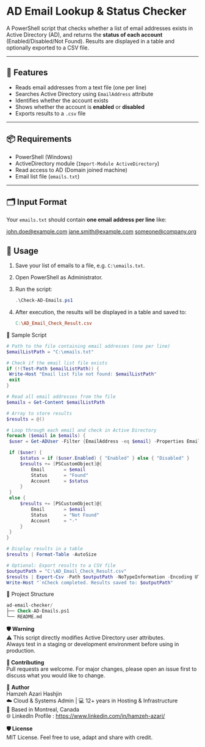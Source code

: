 # AD Email Lookup & Status Checker

A PowerShell script that checks whether a list of email addresses exists in Active Directory (AD), and returns the **status of each account** (Enabled/Disabled/Not Found). Results are displayed in a table and optionally exported to a CSV file.

---

## 🔧 Features

- Reads email addresses from a text file (one per line)
- Searches Active Directory using `EmailAddress` attribute
- Identifies whether the account exists
- Shows whether the account is **enabled** or **disabled**
- Exports results to a `.csv` file

---

## 📦 Requirements

- PowerShell (Windows)
- ActiveDirectory module (`Import-Module ActiveDirectory`)
- Read access to AD (Domain joined machine)
- Email list file (`emails.txt`)

---

## 🗂 Input Format

Your `emails.txt` should contain **one email address per line** like:

john.doe@example.com
jane.smith@example.com
someone@company.org

## 🚀 Usage

1. Save your list of emails to a file, e.g. `C:\emails.txt`.

2. Open PowerShell as Administrator.

3. Run the script:
   ```powershell
   .\Check-AD-Emails.ps1
   ```

4. After execution, the results will be displayed in a table and saved to:

   ```makefile
   C:\AD_Email_Check_Result.csv
   ```

🧾 Sample Script

   ```powershell
# Path to the file containing email addresses (one per line)
$emailListPath = "C:\emails.txt"

# Check if the email list file exists
if (!(Test-Path $emailListPath)) {
    Write-Host "Email list file not found: $emailListPath"
    exit
}

# Read all email addresses from the file
$emails = Get-Content $emailListPath

# Array to store results
$results = @()

# Loop through each email and check in Active Directory
foreach ($email in $emails) {
    $user = Get-ADUser -Filter {EmailAddress -eq $email} -Properties EmailAddress, Enabled

    if ($user) {
        $status = if ($user.Enabled) { "Enabled" } else { "Disabled" }
        $results += [PSCustomObject]@{
            Email       = $email
            Status      = "Found"
            Account     = $status
        }
    }
    else {
        $results += [PSCustomObject]@{
            Email       = $email
            Status      = "Not Found"
            Account     = "-"
        }
    }
}

# Display results in a table
$results | Format-Table -AutoSize

# Optional: Export results to a CSV file
$outputPath = "C:\AD_Email_Check_Result.csv"
$results | Export-Csv -Path $outputPath -NoTypeInformation -Encoding UTF8
Write-Host "`nCheck completed. Results saved to: $outputPath"

   ```

📁 Project Structure
```sql
ad-email-checker/  
├── Check-AD-Emails.ps1  
└── README.md
```

  
**🛡️ Warning**  
⚠️ This script directly modifies Active Directory user attributes.  
Always test in a staging or development environment before using in production.  
  
**🤝 Contributing**  
Pull requests are welcome. For major changes, please open an issue first to discuss what you would like to change.  
  
📌 **Author**  
Hamzeh Azari Hashjin  
  ☁️ Cloud & Systems Admin | 💻 12+ years in Hosting & Infrastructure  
  📍 Based in Montreal, Canada  
  🌐 LinkedIn Profile : https://www.linkedin.com/in/hamzeh-azari/  
  
**🛡️ License**  
      MIT License. Feel free to use, adapt and share with credit.
